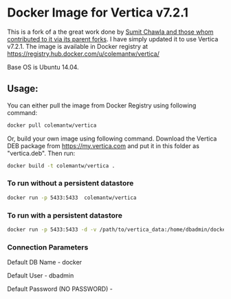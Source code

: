 # Docker Image for Vertica v7.2.1
This is a fork of a the great work done by [Sumit Chawla and those whom contributed to it via its parent forks](https://github.com/sumitchawla/docker-vertica). I have simply updated it to use Vertica v7.2.1.
The image is available in Docker registry at https://registry.hub.docker.com/u/colemantw/vertica/

Base OS is Ubuntu 14.04.

## Usage:
You can either pull the image from Docker Registry using following command:

```bash
docker pull colemantw/vertica
```

Or, build your own image using following command. Download the Vertica DEB package from https://my.vertica.com and put it in this folder as "vertica.deb".
Then run:
```bash
docker build -t colemantw/vertica .
```

### To run without a persistent datastore
```bash
docker run -p 5433:5433  colemantw/vertica
```

### To run with a persistent datastore
```bash
docker run -p 5433:5433 -d -v /path/to/vertica_data:/home/dbadmin/docker colemantw/vertica
```
### Connection Parameters
 Default DB Name - docker
 
 Default User - dbadmin
 
 Default Password (NO PASSWORD) - 
